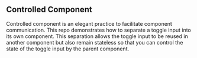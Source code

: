 ## Controlled Component

Controlled component is an elegant practice to facilitate component communication. This repo demonstrates how to separate a toggle input into its own component. This separation allows the toggle input to be reused in another component but also remain stateless so that you can control the state of the toggle input by the parent component.
